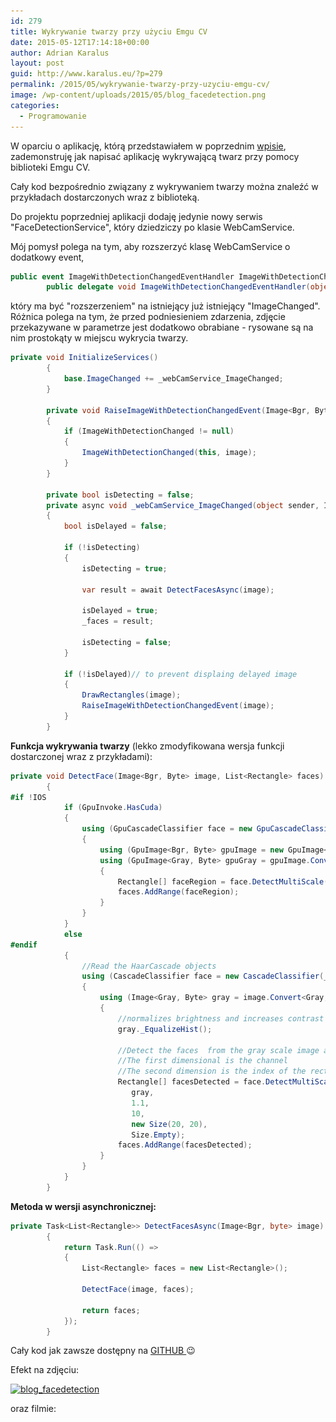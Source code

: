 ```yaml
---
id: 279
title: Wykrywanie twarzy przy użyciu Emgu CV
date: 2015-05-12T17:14:18+00:00
author: Adrian Karalus
layout: post
guid: http://www.karalus.eu/?p=279
permalink: /2015/05/wykrywanie-twarzy-przy-uzyciu-emgu-cv/
image: /wp-content/uploads/2015/05/blog_facedetection.png
categories:
  - Programowanie
---
```

W oparciu o aplikację, którą przedstawiałem w poprzednim <a href="/2015/04/obraz-z-kamerki-przy-uzyciu-emgu-cv/" target="_blank">wpisie</a>, zademonstruję jak napisać aplikację wykrywającą twarz przy pomocy biblioteki Emgu CV.  
<!--more-->

  
Cały kod bezpośrednio związany z wykrywaniem twarzy można znaleźć w przykładach dostarczonych wraz z biblioteką.

Do projektu poprzedniej aplikacji dodaję jedynie nowy serwis "FaceDetectionService", który dziedziczy po klasie WebCamService.

Mój pomysł polega na tym, aby rozszerzyć klasę WebCamService o dodatkowy event,

```csharp
public event ImageWithDetectionChangedEventHandler ImageWithDetectionChanged;
        public delegate void ImageWithDetectionChangedEventHandler(object sender, Image<Bgr, Byte> image);
```

który ma być "rozszerzeniem" na istniejący już istniejący "ImageChanged".  
Różnica polega na tym, że przed podniesieniem zdarzenia, zdjęcie przekazywane w parametrze jest dodatkowo obrabiane - rysowane są na nim prostokąty w miejscu wykrycia twarzy.

```csharp
private void InitializeServices()
        {
            base.ImageChanged += _webCamService_ImageChanged;
        }

        private void RaiseImageWithDetectionChangedEvent(Image<Bgr, Byte> image)
        {
            if (ImageWithDetectionChanged != null)
            {
                ImageWithDetectionChanged(this, image);
            }
        }

        private bool isDetecting = false;
        private async void _webCamService_ImageChanged(object sender, Image<Bgr, byte> image)
        {
            bool isDelayed = false;

            if (!isDetecting)
            {
                isDetecting = true;

                var result = await DetectFacesAsync(image);

                isDelayed = true;
                _faces = result;

                isDetecting = false;
            }

            if (!isDelayed)// to prevent displaing delayed image
            {
                DrawRectangles(image);
                RaiseImageWithDetectionChangedEvent(image);
            }
        }

```

**Funkcja wykrywania twarzy** (lekko zmodyfikowana wersja funkcji dostarczonej wraz z przykładami):

```csharp
private void DetectFace(Image<Bgr, Byte> image, List<Rectangle> faces)
        {
#if !IOS
            if (GpuInvoke.HasCuda)
            {
                using (GpuCascadeClassifier face = new GpuCascadeClassifier(_faceFileName))
                {
                    using (GpuImage<Bgr, Byte> gpuImage = new GpuImage<Bgr, byte>(image))
                    using (GpuImage<Gray, Byte> gpuGray = gpuImage.Convert<Gray, Byte>())
                    {
                        Rectangle[] faceRegion = face.DetectMultiScale(gpuGray, 1.1, 10, Size.Empty);
                        faces.AddRange(faceRegion);
                    }
                }
            }
            else
#endif
            {
                //Read the HaarCascade objects
                using (CascadeClassifier face = new CascadeClassifier(_faceFileName))
                {
                    using (Image<Gray, Byte> gray = image.Convert<Gray, Byte>()) //Convert it to Grayscale
                    {
                        //normalizes brightness and increases contrast of the image
                        gray._EqualizeHist();

                        //Detect the faces  from the gray scale image and store the locations as rectangle
                        //The first dimensional is the channel
                        //The second dimension is the index of the rectangle in the specific channel
                        Rectangle[] facesDetected = face.DetectMultiScale(
                           gray,
                           1.1,
                           10,
                           new Size(20, 20),
                           Size.Empty);
                        faces.AddRange(facesDetected);
                    }
                }
            }
        }

```

**Metoda w wersji asynchronicznej:**

```csharp
private Task<List<Rectangle>> DetectFacesAsync(Image<Bgr, byte> image)
        {
            return Task.Run(() =>
            {
                List<Rectangle> faces = new List<Rectangle>();

                DetectFace(image, faces);

                return faces;
            });
        }
```

 

Cały kod jak zawsze dostępny na <a href="https://github.com/AdrianRamzes/FaceDetection" target="_blank">GITHUB </a>😉

Efekt na zdjęciu:

[<img class="alignnone size-full wp-image-282" src="/wp-content/uploads/2015/05/blog_facedetection.png?resize=657%2C437" alt="blog_facedetection" width="657" height="437" srcset="/wp-content/uploads/2015/05/blog_facedetection.png?w=657 657w, /wp-content/uploads/2015/05/blog_facedetection.png?resize=300%2C200 300w" sizes="(max-width: 657px) 100vw, 657px" data-recalc-dims="1" />](/wp-content/uploads/2015/05/blog_facedetection.png)

oraz filmie:

<span class="embed-youtube" style="text-align:center; display: block;"></span>